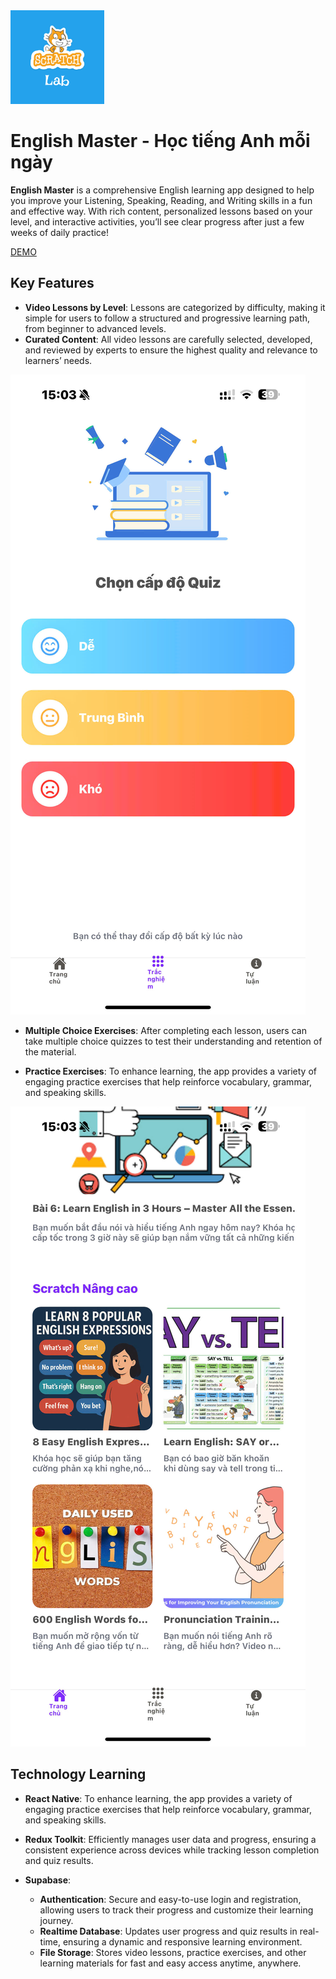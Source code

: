 <img src="https://github.com/tuanna-kite/ScratchLab/blob/main/demo/scratch-logo.png?raw=true" width="150" height="150">

# **English Master - Học tiếng Anh mỗi ngày**

**English Master** is a comprehensive English learning app designed to help you improve your Listening, Speaking, Reading, and Writing skills in a fun and effective way. With rich content, personalized lessons based on your level, and interactive activities, you’ll see clear progress after just a few weeks of daily practice!

[DEMO](https://drive.google.com/file/d/1yEL5UxrGJpFf9F4h6A9yLJaUm2v4NIwq/view?usp=sharing)

## Key Features

- **Video Lessons by Level**: Lessons are categorized by difficulty, making it simple for users to follow a structured and progressive learning path, from beginner to advanced levels.
- **Curated Content**: All video lessons are carefully selected, developed, and reviewed by experts to ensure the highest quality and relevance to learners’ needs.

<img src="./demo/pic1.jpg">

- **Multiple Choice Exercises**: After completing each lesson, users can take multiple choice quizzes to test their understanding and retention of the material.

- **Practice Exercises**: To enhance learning, the app provides a variety of engaging practice exercises that help reinforce vocabulary, grammar, and speaking skills.

<img src="./demo/pic2.jpg">

## Technology Learning

- **React Native**: To enhance learning, the app provides a variety of engaging practice exercises that help reinforce vocabulary, grammar, and speaking skills.

- **Redux Toolkit**: Efficiently manages user data and progress, ensuring a consistent experience across devices while tracking lesson completion and quiz results.
- **Supabase**:
  - **Authentication**: Secure and easy-to-use login and registration, allowing users to track their progress and customize their learning journey.
  - **Realtime Database**: Updates user progress and quiz results in real-time, ensuring a dynamic and responsive learning environment.
  - **File Storage**: Stores video lessons, practice exercises, and other learning materials for fast and easy access anytime, anywhere.
